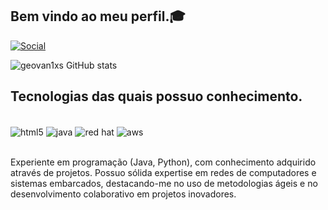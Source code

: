 ## Bem vindo ao meu perfil.🎓

[![Social](https://img.shields.io/badge/LinkedIn-0077B5?style=for-the-badge&logo=linkedin&logoColor=white)](https://linkedin.com/in/geovanifroge)

![geovan1xs GitHub stats](https://github-readme-stats.vercel.app/api?username=geovan1xs&show_icons=true&theme=tokyonight)

## Tecnologias das quais possuo conhecimento.

<div style="display: inline_block"><br/>
  <img align="center" alt="html5" src="https://img.shields.io/badge/Python-3776AB?style=for-the-badge&logo=python&logoColor=white"/>
  <img align="center" alt="java" src="https://img.shields.io/badge/Java-ED8B00?style=for-the-badge&logo=openjdk&logoColor=white"/>
  <img align="center" alt="red hat" src="https://img.shields.io/badge/Red%20Hat-EE0000?style=for-the-badge&logo=redhat&logoColor=white"/>
  <img align="center" alt="aws" src="https://img.shields.io/badge/Amazon_AWS-232F3E?style=for-the-badge&logo=amazon-aws&logoColor=white"/>
</div><br/>



Experiente em programação (Java, Python), com conhecimento adquirido através de projetos. Possuo sólida expertise em redes de computadores e sistemas embarcados, destacando-me no uso de metodologias ágeis e no desenvolvimento colaborativo em projetos inovadores.
